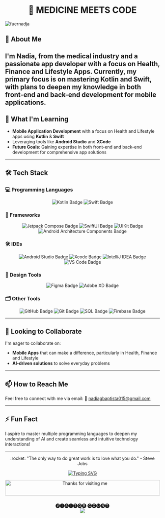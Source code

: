 
<h1 align="center">👋 MEDICINE MEETS CODE</h1>

![fuernadja](https://github.com/user-attachments/assets/0f5fe64a-d57f-4c5a-8861-a45a56c63b81)

## :eyes: About Me
I'm Nadia, from the medical industry and a passionate app developer with a focus on Health, Finance and Lifestyle Apps. Currently, my primary focus is on mastering Kotlin and Swift, with plans to deepen my knowledge in both front-end and back-end development for mobile applications.
---
## :seedling: What I'm Learning
- **Mobile Application Development** with a focus on Health and Lifestyle apps using **Kotlin** & **Swift**
- Leveraging tools like **Android Studio** and **XCode**
- **Future Goals**: Gaining expertise in both front-end and back-end development for comprehensive app solutions

---
## 🛠 Tech Stack

### 💻 **Programming Languages**
<p align="center">
   <img src="https://img.shields.io/badge/Kotlin-0095D5?style=for-the-badge&logo=kotlin&logoColor=white" alt="Kotlin Badge"/>
   <img src="https://img.shields.io/badge/Swift-FA7343?style=for-the-badge&logo=swift&logoColor=white" alt="Swift Badge"/>
</p>

### 🧰 **Frameworks**
<p align="center">
   <img src="https://img.shields.io/badge/Jetpack%20Compose-4285F4?style=for-the-badge&logo=jetpack-compose&logoColor=white" alt="Jetpack Compose Badge"/>
   <img src="https://img.shields.io/badge/SwiftUI-006AFF?style=for-the-badge&logo=swift&logoColor=white" alt="SwiftUI Badge"/>
   <img src="https://img.shields.io/badge/UIKit-2396F3?style=for-the-badge&logo=uikit&logoColor=white" alt="UIKit Badge"/>
   <img src="https://img.shields.io/badge/Android%20Architecture%20Components-4285F4?style=for-the-badge&logo=android&logoColor=white" alt="Android Architecture Components Badge"/>
</p>

### 🛠 **IDEs**
<p align="center">
   <img src="https://img.shields.io/badge/Android_Studio-3DDC84?style=for-the-badge&logo=android-studio&logoColor=white" alt="Android Studio Badge"/>
   <img src="https://img.shields.io/badge/Xcode-1575F9?style=for-the-badge&logo=xcode&logoColor=white" alt="Xcode Badge"/>
   <img src="https://img.shields.io/badge/IntelliJ%20IDEA-000000?style=for-the-badge&logo=intellij-idea&logoColor=white" alt="IntelliJ IDEA Badge"/>
   <img src="https://img.shields.io/badge/Visual_Studio_Code-007ACC?style=for-the-badge&logo=visual-studio-code&logoColor=white" alt="VS Code Badge"/>
</p>

### 🎨 **Design Tools**
<p align="center">
   <img src="https://img.shields.io/badge/Figma-F24E1E?style=for-the-badge&logo=figma&logoColor=white" alt="Figma Badge"/>
   <img src="https://img.shields.io/badge/Adobe%20XD-FF61F6?style=for-the-badge&logo=adobe-xd&logoColor=white" alt="Adobe XD Badge"/>
</p>

### 🗂 **Other Tools**
<p align="center">
   <img src="https://img.shields.io/badge/GitHub-181717?style=for-the-badge&logo=github&logoColor=white" alt="GitHub Badge"/>
   <img src="https://img.shields.io/badge/Git-F05032?style=for-the-badge&logo=git&logoColor=white" alt="Git Badge"/>
   <img src="https://img.shields.io/badge/SQL-4479A1?style=for-the-badge&logo=postgresql&logoColor=white" alt="SQL Badge"/>
   <img src="https://img.shields.io/badge/Firebase-FFCA28?style=for-the-badge&logo=firebase&logoColor=white" alt="Firebase Badge"/>
</p>

---

## :revolving_hearts: Looking to Collaborate

I'm eager to collaborate on:
- **Mobile Apps** that can make a difference, particularly in Health, Finance and Lifestyle
- **AI-driven solutions** to solve everyday problems

---
## :mailbox: How to Reach Me

Feel free to connect with me via email: :email: [nadiagbaptista015@gmail.com](mailto:nadiagbaptista015@gmail.com)

---
## :zap: Fun Fact

I aspire to master multiple programming languages to deepen my understanding of AI and create seamless and intuitive technology interactions!

---
<p align="center">
  :rocket: "The only way to do great work is to love what you do." - Steve Jobs
</p>




<p>
<p align="center">
<a href="https://git.io/typing-svg"><img src="https://readme-typing-svg.demolab.com?font=Fira+Code&weight=50&size=25&pause=1000&color=20C20E&center=true&width=1000&lines=-------------------------------------------------------------------------------------------------" alt="Typing SVG" /></a>
</p> 





<div align="center">

<img height="50" alt="Thanks for visiting me" width="100%" src="https://raw.githubusercontent.com/jrohitofficial/jrohitofficial/4e5ce489049524edd0a06dcd2fa32edc080b56eb/thankyou%20RJ.svg" />
<de />


<div align="center">


### 
<p align="center"> 
 🅥🅘🅢🅘🅣🅞🅡 🅒🅞🅤🅝🅣<br>
  <img src="https://profile-counter.glitch.me/NADIXY/count.svg"/>
  </p>


<!---
NADIXY/NADIXY is a ✨ special ✨ repository because its `README.md` (this file) appears on your GitHub profile.
You can click the Preview link to take a look at your changes.
--->
